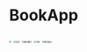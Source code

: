 # BookApp



<img src="README/笔记.gif" style="zoom: 25%;" />

<img src="README/登录.gif" alt="登录" style="zoom:25%;" />

<img src="README/模拟翻页.gif" alt="模拟翻页" style="zoom:25%;" />

<img src="README/书架.gif" alt="书架" style="zoom:25%;" />

<img src="README/图表展示.gif" alt="图表展示" style="zoom:25%;" />






